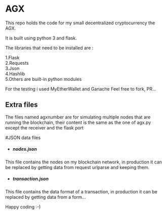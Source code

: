 # AGX
This repo holds the code for my small decentralized cryptocurrency the AGX.

It is built using python 3 and flask.

The libraries that need to be installed are :

1.Flask  
2.Requests  
3.Json  
4.Hashlib  
5.Others are built-in python modules

For the testing i used MyEtherWallet and Ganache
Feel free to fork, PR...

## Extra files

The files named agxnumber are for simulating multiple nodes that are running the blockchain,
their content is the same as the one of agx.py except the receiver and the flask port

#JSON data files

*  ##### nodes.json
This file contains the nodes on my blockchain network,
 in production it can be replaced by getting data from request urlparse and keeping them.
 
* ##### transaction.json
This file contains the data format of a transaction,
in production it can be replaced by getting data from a form...

Happy coding :-)
